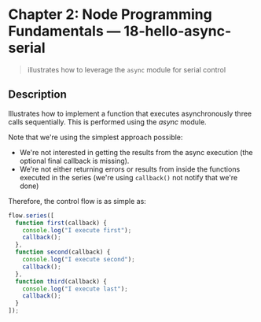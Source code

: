 # Chapter 2: Node Programming Fundamentals &mdash; 18-hello-async-serial
> illustrates how to leverage the `async` module for serial control

## Description
Illustrates how to implement a function that executes asynchronously three calls sequentially. This is performed using the *async* module.

Note that we're using the simplest approach possible:
+ We're not interested in getting the results from the async execution (the optional final callback is missing).
+ We're not either returning errors or results from inside the functions executed in the series (we're using `callback()` not notify that we're done)

Therefore, the control flow is as simple as:
```javascript
flow.series([
  function first(callback) {
    console.log("I execute first");
    callback();
  },
  function second(callback) {
    console.log("I execute second");
    callback();
  },
  function third(callback) {
    console.log("I execute last");
    callback();
  }
]);
```

